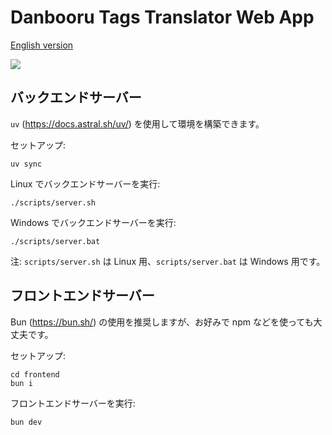 # Danbooru Tags Translator Web App

[English version](./README_EN.md)


![](./assets/screenshot.jpg)

## バックエンドサーバー

`uv` (https://docs.astral.sh/uv/) を使用して環境を構築できます。

セットアップ:

```
uv sync
```



Linux でバックエンドサーバーを実行:

```
./scripts/server.sh
```

Windows でバックエンドサーバーを実行:

```
./scripts/server.bat
```

注: `scripts/server.sh` は Linux 用、`scripts/server.bat` は Windows 用です。

## フロントエンドサーバー


Bun (https://bun.sh/) の使用を推奨しますが、お好みで npm などを使っても大丈夫です。


セットアップ:

```
cd frontend
bun i
```



フロントエンドサーバーを実行:

```
bun dev
```

